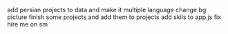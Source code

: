 add persian projects to data and make it multiple language
change bg picture
finish some projects and add them to projects
add skils to app.js
fix hire me on sm